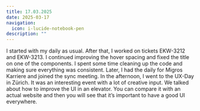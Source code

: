 ```yaml
---
title: 17.03.2025
date: 2025-03-17
navigation:
  icon: i-lucide-notebook-pen
description: ""
---
```


I started with my daily as usual. After that, I worked on tickets EKW-3212 and EKW-3213. I continued improving the hover spacing and fixed the title on one of the components. I spent some time cleaning up the code and making sure everything was consistent. Later, I had the daily for Migros Karriere and joined the sync meeting. In the afternoon, I went to the UX-Day in Zürich. It was an interesting event with a lot of creative input. We talked about how to improve the UI in an elevator. You can compare it with an actual website and then you will see that it’s important to have a good UI everywhere.

